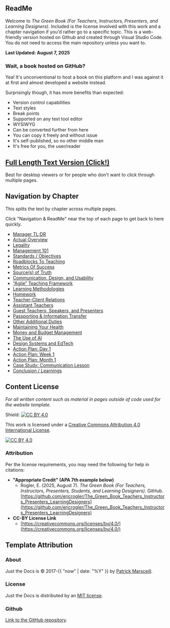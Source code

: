 ## ReadMe

Welcome to *The Green Book (For Teachers, Instructors, Presenters, and Learning Designers)*. Included is the license involved with this work and a chapter navigation if you'd rather go to a specific topic. This is a web-friendly version hosted on Github and created through Visual Studio Code. You do not need to access the main repository unless you want to.

**Last Updated: August 7, 2025**

### Wait, a book hosted on GitHub?

Yea! It's unconventional to host a book on this platform and I was against it at first and almost developed a website instead.

Surprisingly though, it has more benefits than expected:
- Version control capabilities
- Text styles
- Break points
- Supported on any text tool editor
- WYSIWYG
- Can be converted further from here
- You can copy it freely and without issue
- It's self-published, so no other middle man
- It's free for you, the user/reader

## [Full Length Text Version (Click!)](Y000_Green_Book_Full.md)
Best for desktop viewers or for people who don't want to click through multiple pages.

## Navigation by Chapter
This splits the text by chapter across multiple pages. 

Click "Navigation & ReadMe" near the top of each page to get back to here quickly.

- [Manager TL;DR](Z001_Manager_TLDR.md)
- [Actual Overview](Z002_The_Actual_Overview.md)
- [Legality](Z003_Legality.md)
- [Management 101](Z004_Management_101.md)
- [Standards / Objectives](Z005_Standards_Objectives.md)
- [Roadblocks To Teaching](Z006_Roadblocks_To_Teaching.md)
- [Metrics Of Success](Z007_Metrics_Of_Success.md)
- [Source(s) of Truth](Z008_Source(s)_Of_Truth.md)
- [Communication, Design, and Usability](Z009_Communication_Design_Usability.md)
- [“Agile” Teaching Framework](Z010_Agile_Teaching_Framework.md)
- [Learning Methodologies](Z011_Learning_Methodologies.md)
- [Homework](Z012_Homework.md)
- [Teacher-Client Relations](Z013_Teacher_Client_Relations.md)
- [Assistant Teachers](Z014_Assistant_Teachers.md)
- [Guest Teachers, Speakers, and Presenters](Z015_Guest_Teachers_Presenters.md)
- [Passporting & Information Transfer](Z016_Passporting_Information_Transfer.md)
- [Other Additional Duties](Z017_Other_Additional_Duties.md)
- [Maintaining Your Health](Z018_Maintaining_Your_Health.md)
- [Money and Budget Management](Z019_Money_Budget_Management.md)
- [The Use of AI](Z020_The_Use_Of_AI.md)
- [Design Systems and EdTech](Z021_Design_Systems_EdTech.md)
- [Action Plan: Day 1](Z022_Action_Plan_Day_1.md)
- [Action Plan: Week 1](Z023_Action_Plan_Week_1.md)
- [Action Plan: Month 1](Z024_Action_Plan_Month_1.md)
- [Case Study: Communication Lesson](Z025_Case_Study_Communication_Lesson_Example.md)
- [Conclusion / Learnings](Z026_Conclusion_Learnings.md)

## Content License

*For all written content such as material in pages outside of code used for the website template.*

Shield: [![CC BY 4.0][cc-by-shield]][cc-by]

This work is licensed under a
[Creative Commons Attribution 4.0 International License][cc-by].

[![CC BY 4.0][cc-by-image]][cc-by]

[cc-by]: http://creativecommons.org/licenses/by/4.0/
[cc-by-image]: https://i.creativecommons.org/l/by/4.0/88x31.png
[cc-by-shield]: https://img.shields.io/badge/License-CC%20BY%204.0-lightgrey.svg

### Attribution
Per the license requirements, you may need the following for help in citations:

- **"Appropriate Credit" (APA 7th example below)**
  - Rogler, E. (2025, August 7). *The Green Book (For Teachers, Instructors, Presenters, Students, and Learning Designers).* GitHub. [https://github.com/ericrogler/The_Green_Book_Teachers_Instructors_Presenters_LearningDesigners](https://github.com/ericrogler/The_Green_Book_Teachers_Instructors_Presenters_LearningDesigners)
- **CC-BY License Link**
  - [https://creativecommons.org/licenses/by/4.0/](https://creativecommons.org/licenses/by/4.0/)

## Template Attribution

### About

Just the Docs is © 2017-{{ "now" | date: "%Y" }} by [Patrick Marsceill](https://patrickmarsceill.com/).

### License

Just the Docs is distributed by an [MIT license](https://github.com/just-the-docs/just-the-docs/tree/main/LICENSE.txt).

### Github
[Link to the GitHub repository](https://github.com/just-the-docs/just-the-docs#contributing).